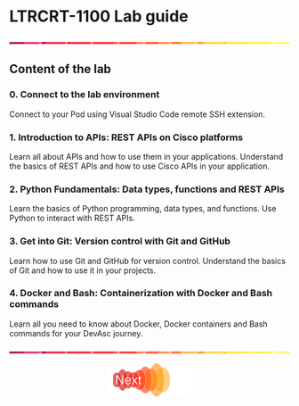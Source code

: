 
# LTRCRT-1100 Lab guide
![line](../assets/banner.png)

## Content of the lab

### 0. Connect to the lab environment

Connect to your Pod using Visual Studio Code remote SSH extension.

### 1. Introduction to APIs: REST APIs on Cisco platforms

Learn all about APIs and how to use them in your applications. Understand the basics of REST APIs and how to use Cisco APIs in your application.
 
### 2. Python Fundamentals: Data types, functions and REST APIs

Learn the basics of Python programming, data types, and functions. Use Python to interact with REST APIs.

### 3. Get into Git: Version control with Git and GitHub

Learn how to use Git and GitHub for version control. Understand the basics of Git and how to use it in your projects.

### 4. Docker and Bash: Containerization with Docker and Bash commands

Learn all you need to know about Docker, Docker containers and Bash commands for your DevAsc journey. 

![line](../assets/banner.png)

<p align="center">
<a href="./connect.md"><img src="../assets/next.png" width="150px"></a>
</p>

